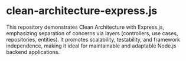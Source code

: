 # clean-architecture-express.js
This repository demonstrates Clean Architecture with Express.js, emphasizing separation of concerns via layers (controllers, use cases, repositories, entities). It promotes scalability, testability, and framework independence, making it ideal for maintainable and adaptable Node.js backend applications.
